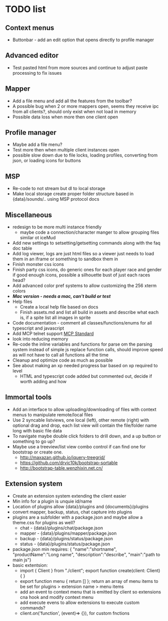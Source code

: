 # TODO list
## Context menus 
- Buttonbar - add an edit option that opens directly to profile manager
## Advanced editor
- Test pasted html from more sources and continue to adjust paste processing to fix issues
## Mapper 
- Add a file menu and add all the features from the toolbar?
- A possible bug when 2 or more mappers open, seems they receive ipc from all clients?, should only exist when not load in memory
- Possible data loss when more then one client open
## Profile manager
- Maybe add a file menu?
- Test more then when multiple client instances open
- possible slow down due to file locks, loading profiles, converting from json, or loading icons for buttons
## MSP
- Re-code to not stream but dl to local storage
- Make local storage create proper folder structure based in {data}/sounds/.. using MSP protocol docs
## Miscellaneous
- redesign to be more multi instance friendly
  - maybe code a connection/character manger to allow grouping files similar ot iceMud
- Add new settings to setsetting/getsetting commands along with the faq doc table
- Add log viewer, logs are just html files so a viewer just needs to load them in an iframe or something to sandbox them in
- Finish monster css icons
- Finish party css icons, do generic ones for each player race and gender if good enough icons, possible a silhouette bust of just each races head?
- Add advanced color pref systems to allow customizing the 256 xterm colors
- ***Mac version - needs a mac, can't build or test***
- Help files
  - Create a local help file based on docs
  - Finish assets.md and list all build in assets and describe what each is, if a spite list all images in sprite
- Code documentation - comment all classes/functions/enums for all typescript and javascript
- Add MCP telnet support [MCP Standard](http://www.moo.mud.org/mcp/)
- look into reducing memory
- Re-code the inline variables and functions for parse om the parsing system instead of simple js replace function calls, should improve speed as will not have to call all functions all the time
- Cleanup and optimize code as much as possible
- See about making an xp needed progress bar based on xp required to level
  - HTML and typescript code added but commented out, decide if worth adding and how
## Immortal tools
- Add an interface to allow uploading/downloading of files with context menus to manipulate remote/local files
- Use 2 syncable listviews, one local (left), other remote (right) with optional drag and drop, each list view will contain the file/folder name long with basic file data
- To navigate maybe double click folders to drill down, and a up button or something to go up?
- Maybe use a treeview/list view combo control if can find one for bootstrap or create one.
  - http://maxazan.github.io/jquery-treegrid/ 
  - https://github.com/drvic10k/bootstrap-sortable
  - http://bootstrap-table.wenzhixin.net.cn/ 
## Extension system
- Create an extension system extending the client easier
- Min info for a plugin is unquie id/name
- Location of plugins allow {data}/plugins and {documents}/plugins
- convert mapper, backup, status, chat capture into plugins
- plugins are a subfolder with a package.json and maybe allow a theme.css for plugins as well?
  - chat - {data}/plugins/chat/package.json
  - mapper - {data}/plugins/mapper/package.json
  - backup - {data}/plugins/status/package.json
  - status - {data}/plugins/status/package.json
- package.json min requires: { "name":"shortname", "productName":"Long name", "description":"describe", "main":"path to main js"}
- basic extentsion: 
  - import { Client } from "./client"; export function create(client: Client) { }
  - export function menu { return [] }; return an array of menu items to be set for plugins > extension name > menu items
  - add an event to context menu that is emitted by client so extensions cna hook and modify context menu
  - add execute evens to allow extensions to execute custom commands?
  - client.on('function', (event)=> {}), for custom fnctions